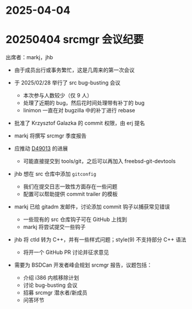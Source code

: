 # 2025-04-04

# 20250404 srcmgr 会议纪要

出席者：markj，jhb

* 由于成员出行或事务繁忙，这是几周来的第一次会议
* 于 2025/02/28 举行了 src bug-busting 会议

  * 本次参与人数较少（仅 9 人）
  * 处理了近期的 bug，然后花时间处理带有补丁的 bug
  * linimon 一直在对 bugzilla 中的补丁进行 rebase
* 批准了 Krzysztof Galazka 的 commit 权限，由 erj 提名
* markj 将撰写 srcmgr 季度报告
* 应推动 [D49013](https://reviews.freebsd.org/D49013) 的进展

  * 可能直接提交到 tools/git，之后可以再加入 freebsd-git-devtools
* jhb 想在 src 仓库中添加 `gitconfig`

  * 我们在提交日志一致性方面存在一些问题
  * 配置可以帮助提供 commit trailer 的模板
* markj 已给 gitadm 发邮件，讨论添加 commit 钩子以捕获常见错误

  * 一些现有的 src 仓库钩子可在 GitHub 上找到
  * markj 将尝试提交一些钩子
* jhb 将 ctld 转为 C++，并有一些样式问题；style(9) 不支持部分 C++ 语法

  * 将开一个 GitHub PR 讨论并征求意见
* 需要为 BSDCan 开发者峰会规划 srcmgr 报告，议题包括：

  * 介绍 i386 内核移除计划
  * 讨论 bug-busting 会议
  * 招募 srcmgr 潜水者/新成员
  * 问答环节
